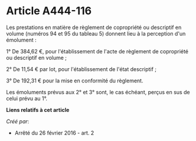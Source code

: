 # Article A444-116

Les prestations en matière de règlement de copropriété ou descriptif en volume (numéros 94 et 95 du tableau 5) donnent lieu à
la perception d'un émolument : 

1° De 384,62 €, pour l'établissement de l'acte de règlement de copropriété ou descriptif en volume ; 

2° De 11,54 € par lot, pour l'établissement de l'état descriptif ; 

3° De 192,31 € pour la mise en conformité du règlement. 

Les émoluments prévus aux 2° et 3° sont, le cas échéant, perçus en sus de celui prévu au 1°.

**Liens relatifs à cet article**

_Créé par_:

  - Arrêté du 26 février 2016 - art. 2
